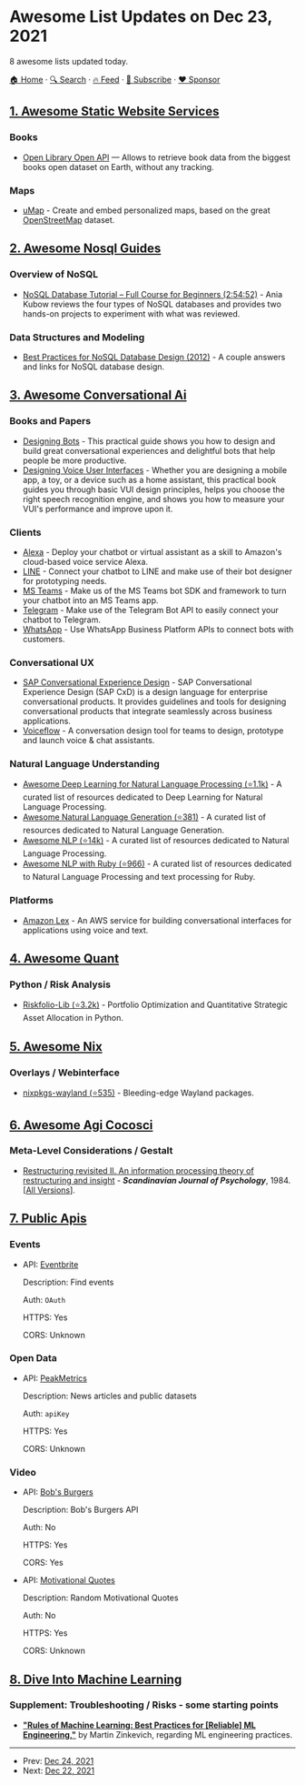 # Awesome List Updates on Dec 23, 2021

8 awesome lists updated today.

[🏠 Home](/README.md) · [🔍 Search](https://www.trackawesomelist.com/search/) · [🔥 Feed](https://www.trackawesomelist.com/rss.xml) · [📮 Subscribe](https://trackawesomelist.us17.list-manage.com/subscribe?u=d2f0117aa829c83a63ec63c2f&id=36a103854c) · [❤️  Sponsor](https://github.com/sponsors/theowenyoung)



## [1. Awesome Static Website Services](/content/agarrharr/awesome-static-website-services/README.md)

### Books

*   [Open Library Open API](https://openlibrary.org/developers/api) — Allows to retrieve book data from the biggest books open dataset on Earth, without any tracking.

### Maps

*   [uMap](https://umap.openstreetmap.fr/en/) - Create and embed personalized maps, based on the great [OpenStreetMap](https://openstreetmap.org) dataset.

## [2. Awesome Nosql Guides](/content/erictleung/awesome-nosql-guides/README.md)

### Overview of NoSQL

*   [NoSQL Database Tutorial – Full Course for Beginners (2:54:52)](https://www.youtube.com/watch?v=xh4gy1lbL2k) - Ania Kubow reviews the four types of NoSQL databases and provides two hands-on projects to experiment with what was reviewed.

### Data Structures and Modeling

*   [Best Practices for NoSQL Database Design (2012)](https://softwareengineering.stackexchange.com/q/158790/) - A couple answers and links for NoSQL database design.

## [3. Awesome Conversational Ai](/content/jyguyomarch/awesome-conversational-ai/README.md)

### Books and Papers

*   [Designing Bots](https://www.oreilly.com/library/view/designing-bots/9781491974810/) - This practical guide shows you how to design and build great conversational experiences and delightful bots that help people be more productive.
*   [Designing Voice User Interfaces](https://www.oreilly.com/library/view/designing-voice-user/9781491955406/) - Whether you are designing a mobile app, a toy, or a device such as a home assistant, this practical book guides you through basic VUI design principles, helps you choose the right speech recognition engine, and shows you how to measure your VUI's performance and improve upon it.

### Clients

*   [Alexa](https://developer.amazon.com/) - Deploy your chatbot or virtual assistant as a skill to Amazon's cloud-based voice service Alexa.
*   [LINE](https://developers.line.biz/) - Connect your chatbot to LINE and make use of their bot designer for prototyping needs.
*   [MS Teams](https://developer.microsoft.com/microsoft-teams) - Make us of the MS Teams bot SDK and framework to turn your chatbot into an MS Teams app.
*   [Telegram](https://core.telegram.org/) - Make use of the Telegram Bot API to easily connect your chatbot to Telegram.
*   [WhatsApp](https://developers.facebook.com/docs/whatsapp/) - Use WhatsApp Business Platform APIs to connect bots with customers.

### Conversational UX

*   [SAP Conversational Experience Design](https://experience.sap.com/conversational-ux/) - SAP Conversational Experience Design (SAP CxD) is a design language for enterprise conversational products. It provides guidelines and tools for designing conversational products that integrate seamlessly across business applications.
*   [Voiceflow](https://www.voiceflow.com/) - A conversation design tool for teams to design, prototype and launch voice & chat assistants.

### Natural Language Understanding

*   [Awesome Deep Learning for Natural Language Processing (⭐1.1k)](https://github.com/brianspiering/awesome-dl4nlp) - A curated list of resources dedicated to Deep Learning for Natural Language Processing.
*   [Awesome Natural Language Generation (⭐381)](https://github.com/accelerated-text/awesome-nlg) - A curated list of resources dedicated to Natural Language Generation.
*   [Awesome NLP (⭐14k)](https://github.com/keon/awesome-nlp) - A curated list of resources dedicated to Natural Language Processing.
*   [Awesome NLP with Ruby (⭐966)](https://github.com/arbox/nlp-with-ruby) - A curated list of resources dedicated to Natural Language Processing and text processing for Ruby.

### Platforms

*   [Amazon Lex](https://aws.amazon.com/lex/) - An AWS service for building conversational interfaces for applications using voice and text.

## [4. Awesome Quant](/content/wilsonfreitas/awesome-quant/README.md)

### Python / Risk Analysis

*   [Riskfolio-Lib (⭐3.2k)](https://github.com/dcajasn/Riskfolio-Lib) - Portfolio Optimization and Quantitative Strategic Asset Allocation in Python.

## [5. Awesome Nix](/content/nix-community/awesome-nix/README.md)

### Overlays / Webinterface

*   [nixpkgs-wayland (⭐535)](https://github.com/nix-community/nixpkgs-wayland) - Bleeding-edge Wayland packages.

## [6. Awesome Agi Cocosci](/content/YuzheSHI/awesome-agi-cocosci/README.md)

### Meta-Level Considerations / Gestalt

*   [Restructuring revisited II. An information processing theory of restructuring and insight](https://onlinelibrary.wiley.com/doi/abs/10.1111/j.1467-9450.1984.tb01005.x) - ***Scandinavian Journal of Psychology***, 1984. \[[All Versions](https://scholar.google.com/scholar?cluster=1821980539002417470\&hl=en\&as_sdt=0,5)].

## [7. Public Apis](/content/public-apis/public-apis/README.md)

### Events

- API: [Eventbrite](https://www.eventbrite.com/platform/api/)

  Description: Find events

  Auth: `OAuth`

  HTTPS: Yes

  CORS: Unknown



### Open Data

- API: [PeakMetrics](https://rapidapi.com/peakmetrics-peakmetrics-default/api/peakmetrics-news)

  Description: News articles and public datasets

  Auth: `apiKey`

  HTTPS: Yes

  CORS: Unknown



### Video

- API: [Bob's Burgers](https://bobs-burgers-api-ui.herokuapp.com)

  Description: Bob's Burgers API

  Auth: No

  HTTPS: Yes

  CORS: Yes


- API: [Motivational Quotes](https://nodejs-quoteapp.herokuapp.com/)

  Description: Random Motivational Quotes

  Auth: No

  HTTPS: Yes

  CORS: Unknown



## [8. Dive Into Machine Learning](/content/dive-into-machine-learning/dive-into-machine-learning/README.md)

### Supplement: Troubleshooting / Risks - some starting points

*   **["Rules of Machine Learning: Best Practices for \[Reliable\] ML Engineering,"](http://martin.zinkevich.org/rules_of_ml/rules_of_ml.pdf)** by Martin Zinkevich, regarding ML engineering practices.

---

- Prev: [Dec 24, 2021](/content/2021/12/24/README.md)
- Next: [Dec 22, 2021](/content/2021/12/22/README.md)